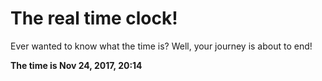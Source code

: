# The real time clock!

Ever wanted to know what the time is? Well, your journey is about to end!

**The time is Nov 24, 2017, 20:14**